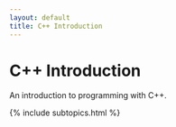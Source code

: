 ```yaml
---
layout: default
title: C++ Introduction
---
```


# C++ Introduction

An introduction to programming with C++.

{% include subtopics.html %}